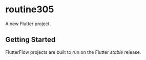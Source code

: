 # routine305

A new Flutter project.

## Getting Started

FlutterFlow projects are built to run on the Flutter _stable_ release.
